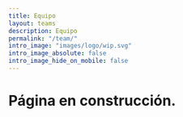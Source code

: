 ```yaml
---
title: Equipo
layout: teams
description: Equipo
permalink: "/team/"
intro_image: "images/logo/wip.svg"
intro_image_absolute: false
intro_image_hide_on_mobile: false
---
```


# Página en construcción.

